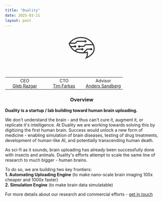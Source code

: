 ```yaml
---
title: "Duality"
date: 2025-03-21
layout: post
---
```


<p align="center"><img src="/images/logo_b.png" alt="Alt text" style="max-width: 20%; height: auto; mix-blend-mode: multiply; opacity: 0.9;"></p>

<br>
<div class="table-container" style="max-width: 800px; margin: auto;">
  <table style="width: 100%; border-collapse: collapse;">
    <tr>
      <td style="width: 33.33%; text-align: center;">
        CEO<br>
        <a href="linkedin.com/in/gleb-razgar-6931a7220">Gleb Razgar</a>
      </td>
      <td style="width: 33.33%; text-align: center;">
        CTO<br>
        <a href="https://www.linkedin.com/in/tim-farkas/">Tim Farkas</a>
      </td>
      <td style="width: 33.33%; text-align: center;">
        Advisor<br>
        <a href="https://www.linkedin.com/in/anders-sandberg-9215ab145/">Anders Sandberg</a>
      </td>
    </tr>
  </table>
</div>

<h3 align="center">Overview</h3>

**Duality is a startup / lab building toward human brain uploading.**

We don't understand the brain - and thus can't cure it, augment it, or replicate it's intelligence. At Duality we are working towards solving this by digitizing the first human brain. Success would unlock a new form of medicine - enabling simulation of brain diseases, testing of drug treatments, development of human-like AI, and potentially transcending human death.


As sci-fi as it sounds, brain uploading has already been successfully done with insects and animals. Duality's efforts attempt to scale the same line of research to much bigger - human brains.

To do so, we are building two key frontiers:  
**1. Automating Uploading Engine** (to make nano-scale brain imaging 100x cheaper and 1000x faster)  
**2. Simulation Engine** (to make brain data simulatable)

For more details about our research and commercial efforts - [get in touch](https://www.linkedin.com/in/gleb-razgar-6931a7220)